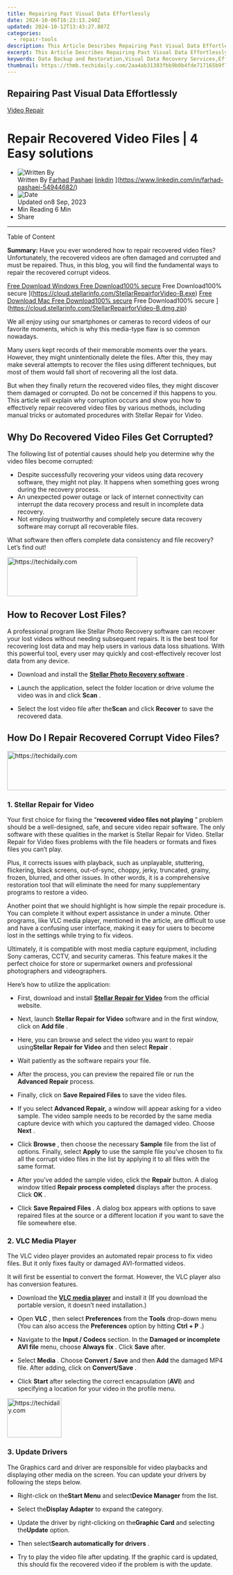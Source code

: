 ```yaml
---
title: Repairing Past Visual Data Effortlessly
date: 2024-10-06T16:23:13.240Z
updated: 2024-10-12T13:43:27.887Z
categories:
  - repair-tools
description: This Article Describes Repairing Past Visual Data Effortlessly
excerpt: This Article Describes Repairing Past Visual Data Effortlessly
keywords: Data Backup and Restoration,Visual Data Recovery Services,Effortless Visual Data Repair,Error-Free Visual Data Restoration,Past Visual Information Fixer,Data Correction Specialist,Streamlined Visual Data Repairing
thumbnail: https://thmb.techidaily.com/2aa4ab31383fbb9b0b4fde717165b9f7119026d37948432465f45718cb2abd14.jpg
---
```


## Repairing Past Visual Data Effortlessly

[Video Repair](https://tools.techidaily.com/stellardata-recovery/buy-now/)

# Repair Recovered Video Files | 4 Easy solutions

* ![Written By](https://cdn-cmlep.nitrocdn.com/DLSjJVyzoVcUgUSBlgyEUoGMDKLbWXQr/assets/desktop/optimized/rev-636f8fd/secure.gravatar.com/avatar/51230a434c190250f4ff6504ca157fb6.8a45e80405db05ab47a2ff5778754378)  
 Written By [Farhad Pashaei](https://tools.techidaily.com/stellardata-recovery/buy-now/) [linkdin](https://cdn-cmlep.nitrocdn.com/DLSjJVyzoVcUgUSBlgyEUoGMDKLbWXQr/assets/images/optimized/rev-636f8fd/www.stellarinfo.com/public/frontEnd/images/author/linkdin.jpg) ](https://www.linkedin.com/in/farhad-pashaei-54944682/)
* ![Date](https://cdn-cmlep.nitrocdn.com/DLSjJVyzoVcUgUSBlgyEUoGMDKLbWXQr/assets/images/optimized/rev-636f8fd/www.stellarinfo.com/public/frontEnd/images/author/clender.jpg)  
 Updated on8 Sep, 2023
* Min Reading 6  Min
* Share

---

Table of Content

**Summary:** Have you ever wondered how to repair recovered video files? Unfortunately, the recovered videos are often damaged and corrupted and must be repaired. Thus, in this blog, you will find the fundamental ways to repair the recovered corrupt videos.

[Free Download Windows  Free Download100% secure](https://cdn-cmlep.nitrocdn.com/DLSjJVyzoVcUgUSBlgyEUoGMDKLbWXQr/assets/images/optimized/rev-636f8fd/www.stellarinfo.com/blog/wp-content/themes/stellarblog2024/images/windows.svg)  Free Download100% secure ](https://cloud.stellarinfo.com/StellarRepairforVideo-B.exe) [Free Download Mac  Free Download100% secure](https://cdn-cmlep.nitrocdn.com/DLSjJVyzoVcUgUSBlgyEUoGMDKLbWXQr/assets/images/source/rev-636f8fd/www.stellarinfo.com/blog/wp-content/themes/stellarblog2024/images/mac-os.svg)  Free Download100% secure ](https://cloud.stellarinfo.com/StellarRepairforVideo-B.dmg.zip)

 We all enjoy using our smartphones or cameras to record videos of our favorite moments, which is why this media-type flaw is so common nowadays.

 Many users kept records of their memorable moments over the years. However, they might unintentionally delete the files. After this, they may make several attempts to recover the files using different techniques, but most of them would fall short of recovering all the lost data.

 But when they finally return the recovered video files, they might discover them damaged or corrupted. Do not be concerned if this happens to you. This article will explain why corruption occurs and show you how to effectively repair recovered video files by various methods, including manual tricks or automated procedures with Stellar Repair for Video.

## Why Do Recovered Video Files Get Corrupted?

 The following list of potential causes should help you determine why the video files become corrupted:

* Despite successfully recovering your videos using data recovery software, they might not play. It happens when something goes wrong during the recovery process.
* An unexpected power outage or lack of internet connectivity can interrupt the data recovery process and result in incomplete data recovery.
* Not employing trustworthy and completely secure data recovery software may corrupt all recoverable files.

 What software then offers complete data consistency and file recovery? Let’s find out!

<!-- affiliate ads begin -->
<a href="https://aligracehair.sjv.io/c/5597632/1938693/19272" target="_top" id="1938693">
  <img src="//a.impactradius-go.com/display-ad/19272-1938693" border="0" alt="https://techidaily.com" width="300" height="90"/>
</a>
<img height="0" width="0" src="https://aligracehair.sjv.io/i/5597632/1938693/19272" style="position:absolute;visibility:hidden;" border="0" />
<!-- affiliate ads end -->

## How to Recover Lost Files?

 A professional program like Stellar Photo Recovery software can recover your lost videos without needing subsequent repairs. It is the best tool for recovering lost data and may help users in various data loss situations. With this powerful tool, every user may quickly and cost-effectively recover lost data from any device.

* Download and install the [**Stellar Photo Recovery software**](https://tools.techidaily.com/stellardata-recovery/buy-now/) .
* Launch the application, select the folder location or drive volume the video was in and click **Scan** .

* Select the lost video file after the**Scan** and click **Recover**  to save the recovered data.

## How Do I Repair Recovered Corrupt Video Files?

<!-- affiliate ads begin -->
<a href="https://appsumo.8odi.net/c/5597632/2043597/7443" target="_top" id="2043597">
  <img src="//a.impactradius-go.com/display-ad/7443-2043597" border="0" alt="https://techidaily.com" width="728" height="90"/>
</a>
<img height="0" width="0" src="https://appsumo.8odi.net/i/5597632/2043597/7443" style="position:absolute;visibility:hidden;" border="0" />
<!-- affiliate ads end -->

### 1\. Stellar Repair for Video

 Your first choice for fixing the “**recovered video files not playing** ” problem should be a well-designed, safe, and secure video repair software. The only software with these qualities in the market is Stellar Repair for Video. Stellar Repair for Video fixes problems with the file headers or formats and fixes files you can’t play.

 Plus, it corrects issues with playback, such as unplayable, stuttering, flickering, black screens, out-of-sync, choppy, jerky, truncated, grainy, frozen, blurred, and other issues. In other words, it is a comprehensive restoration tool that will eliminate the need for many supplementary programs to restore a video.

 Another point that we should highlight is how simple the repair procedure is. You can complete it without expert assistance in under a minute. Other programs, like VLC media player, mentioned in the article, are difficult to use and have a confusing user interface, making it easy for users to become lost in the settings while trying to fix videos.

 Ultimately, it is compatible with most media capture equipment, including Sony cameras, CCTV, and security cameras. This feature makes it the perfect choice for store or supermarket owners and professional photographers and videographers.

Here’s how to utilize the application:

* First, download and install [**Stellar Repair for Video**](https://tools.techidaily.com/stellardata-recovery/buy-now/) from the official website.
* Next, launch **Stellar Repair for Video** software and in the first window, click on **Add file** .

* Here, you can browse and select the video you want to repair using**Stellar Repair for Video** and then select **Repair** .

* Wait patiently as the software repairs your file.

* After the process, you can preview the repaired file or run the **Advanced Repair** process.

* Finally, click on **Save Repaired Files** to save the video files.

* If you select **Advanced Repair,** a window will appear asking for a video sample. The video sample needs to be recorded by the same media capture device with which you captured the damaged video. Choose **Next** .

* Click **Browse** , then choose the necessary **Sample**  file from the list of options. Finally, select **Apply** to use the sample file you’ve chosen to fix all the corrupt video files in the list by applying it to all files with the same format.

* After you’ve added the sample video, click the **Repair** button. A dialog window titled **Repair process completed** displays after the process. Click **OK** .

* Click **Save Repaired Files** . A dialog box appears with options to save repaired files at the source or a different location if you want to save the file somewhere else.

### 2\. VLC Media Player

 The VLC video player provides an automated repair process to fix video files. But it only fixes faulty or damaged AVI-formatted videos.

 It will first be essential to convert the format. However, the VLC player also has conversion features.

* Download the [**VLC media player**](https://www.videolan.org/vlc/) and install it (If you download the portable version, it doesn’t need installation.)
* Open **VLC** , then select **Preferences**  from the **Tools** drop-down menu (You can also access the **Preferences** option by hitting **Ctrl + P** .)

* Navigate to the **Input / Codecs** section. In the **Damaged or incomplete AVI file** menu, choose **Always fix** . Click **Save** after.

* Select **Media** . Choose **Convert / Save** and then **Add** the damaged MP4 file. After adding, click on **Convert/Save** .

* Click **Start** after selecting the correct encapsulation (**AVI**) and specifying a location for your video in the profile menu.

<!-- affiliate ads begin -->
<a href="https://aligracehair.sjv.io/c/5597632/2135365/19272" target="_top" id="2135365">
  <img src="//a.impactradius-go.com/display-ad/19272-2135365" border="0" alt="https://techidaily.com" width="125" height="90"/>
</a>
<img height="0" width="0" src="https://aligracehair.sjv.io/i/5597632/2135365/19272" style="position:absolute;visibility:hidden;" border="0" />
<!-- affiliate ads end -->

### 3\. Update Drivers

 The Graphics card and driver are responsible for video playbacks and displaying other media on the screen. You can update your drivers by following the steps below.

* Right-click on the**Start Menu** and select**Device Manager** from the list.

* Select the**Display Adapter** to expand the category.
* Update the driver by right-clicking on the**Graphic Card** and selecting the**Update** option.

* Then select**Search automatically for drivers** .

* Try to play the video file after updating. If the graphic card is updated, this should fix the recovered video if the problem is with the update.

<!-- affiliate ads begin -->
<span id="1424528">
					<video width="864" height="1536" style="cursor:pointer"
           poster="//a.impactradius-go.com/display-clicktoplayimage/1424528.png"
           onclick="if(!this.playClicked){this.play();this.setAttribute('controls',true);this.playClicked=true;}">
	   <source src="//a.impactradius-go.com/display-ad/16446-1424528">
	   <img src="//a.impactradius-go.com/display-clicktoplayimage/1424528.png" style="border: none; height: 100%; width: 100%; object-fit: contain">
	</video>
	<div style="width:540px;text-align:center"><a href="javascript:window.open(decodeURIComponent('https%3A%2F%2Flaganoo.pxf.io%2Fc%2F5597632%2F1424528%2F16446'), '_blank');void(0);">Click here</a></div>
</span>
<img height="0" width="0" src="https://imp.pxf.io/i/5597632/1424528/16446" style="position:absolute;visibility:hidden;" border="0" />
<!-- affiliate ads end -->

### 4\. Downloading Compatible Codec

 Download the most recent H.264 MPEG codec and other necessary codecs from the internet. It might fix the corrupt video file that was recovered. Unfortunately, the video becomes unplayable on local storage and in the browser if your PC lacks any important video codecs.

### Conclusion! Bring Back Your Precious Videos

 Unreliable media players can severely damage your videos, causing problems like “recovered mp4 files not playing”. Likewise, data recovery programs can damage your files in the recovery process. Therefore, we recommend you use Stellar products first since the company offers reliable and secure products.

 Unfortunately, you cannot install the Stellar Repair for Video or Stellar Data Recovery tool directly on your smartphone. But you can connect your phone to the PC to recover lost or transfer damaged files to repair with Stellar Repair for Videos.

## **FAQs**

 **How Much Time Will the Stellar Repair for Video Software Take To Repair My Videos?**

 Since you can add multiple videos to be repaired simultaneously, the time the software will take to repair your files will depend on the severity of the damage and the number of files in the repair queue. However, the software usually takes seconds to repair a single file.

 **Can Professional Photographers Use Stellar Repair for Video?**

 Professional photographers may find the Stellar Repair for Video application useful. They might repair their corrupted personal and business video files by using this tool.[Stellar Repair for Video Premium](https://tools.techidaily.com/stellardata-recovery/buy-now/) , which can repair damaged images, would serve them well. Moreover, it is capable of recovering deleted and lost photos.

 **How Can I Ensure That Stellar Repair for Video Will Fix My Files?**

 You can download the demo version first. The software’s “Demo” version fixes damaged video files but only displays a preview of those files up to 20% of the total video size. You can preview the file to see if it is repaired. If it is, you can pay for one of the subscription plans and get the full software experience.

### Was this article helpful?

YES 0

NO

About The Author

[Farhad Pashaei](https://tools.techidaily.com/stellardata-recovery/buy-now/) [](https://www.linkedin.com/in/farhad-pashaei-54944682/)

 As a technophile, Farhad has spent the last decade getting hands-on experience with a variety of electronic devices, including smartphones, accessories, laptops, wearables, printers, and so on. When he isn't writing, you can bet he's devouring information on products making their market foray, demonstrating his unquenchable thirst for technology.

<ins class="adsbygoogle"
     style="display:block"
     data-ad-format="autorelaxed"
     data-ad-client="ca-pub-7571918770474297"
     data-ad-slot="1223367746"></ins>

<ins class="adsbygoogle"
     style="display:block"
     data-ad-client="ca-pub-7571918770474297"
     data-ad-slot="8358498916"
     data-ad-format="auto"
     data-full-width-responsive="true"></ins>

<span class="atpl-alsoreadstyle">Also read:</span>
<div><ul>
<li><a href="https://youtube-web.techidaily.com/024-approved-ultimate-7-video-streaming-apps-your-ally-in-going-live-with-youtube-from-iphones-and-android/"><u>[New] 2024 Approved Ultimate 7 Video Streaming Apps Your Ally in Going Live with YouTube From iPhones & Android</u></a></li>
<li><a href="https://instagram-video-recordings.techidaily.com/new-in-2024-mastering-professional-camera-techniques-for-superior-igtv-videos/"><u>[New] In 2024, Mastering Professional Camera Techniques for Superior IGTV Videos</u></a></li>
<li><a href="https://extra-skills.techidaily.com/updated-master-the-metaverse-humor-scene-with-our-top-meme-ideas/"><u>[Updated] Master the Metaverse Humor Scene with Our Top Meme Ideas</u></a></li>
<li><a href="https://snapchat-videos.techidaily.com/2024-approved-the-snapchat-savants-handbook-perfecting-every-boomerang/"><u>2024 Approved The Snapchat Savant's Handbook Perfecting Every Boomerang</u></a></li>
<li><a href="https://data-wizards.techidaily.com/expert-methods-to-eradicate-interlace-flaws-in-content/"><u>Expert Methods to Eradicate Interlace Flaws in Content</u></a></li>
<li><a href="https://ios-pokemon-go.techidaily.com/in-2024-catchemall-celebrate-national-pokemon-day-with-virtual-location-on-apple-iphone-15-pro-max-drfone-by-drfone-virtual-ios/"><u>In 2024, CatchEmAll Celebrate National Pokémon Day with Virtual Location On Apple iPhone 15 Pro Max | Dr.fone</u></a></li>
<li><a href="https://some-guidance.techidaily.com/in-2024-subtle-sound-reduction-tactics-with-garageband/"><u>In 2024, Subtle Sound Reduction Tactics with Garageband</u></a></li>
<li><a href="https://buynow-tips.techidaily.com/lg-oled-c9-65-inch-4k-smart-tv-review/"><u>LG OLED C9 65-Inch 4K Smart TV Review</u></a></li>
<li><a href="https://data-wizards.techidaily.com/reviving-visual-memories-with-stellars-advanced-tech/"><u>Reviving Visual Memories with Stellar's Advanced Tech</u></a></li>
<li><a href="https://data-wizards.techidaily.com/stellar-upgrades-get-your-mac-flying-with-speedup/"><u>Stellar Upgrades: Get Your Mac Flying with Speedup</u></a></li>
<li><a href="https://data-wizards.techidaily.com/tips-for-restarting-frozen-videos/"><u>Tips for Restarting Frozen Videos</u></a></li>
</ul></div>

